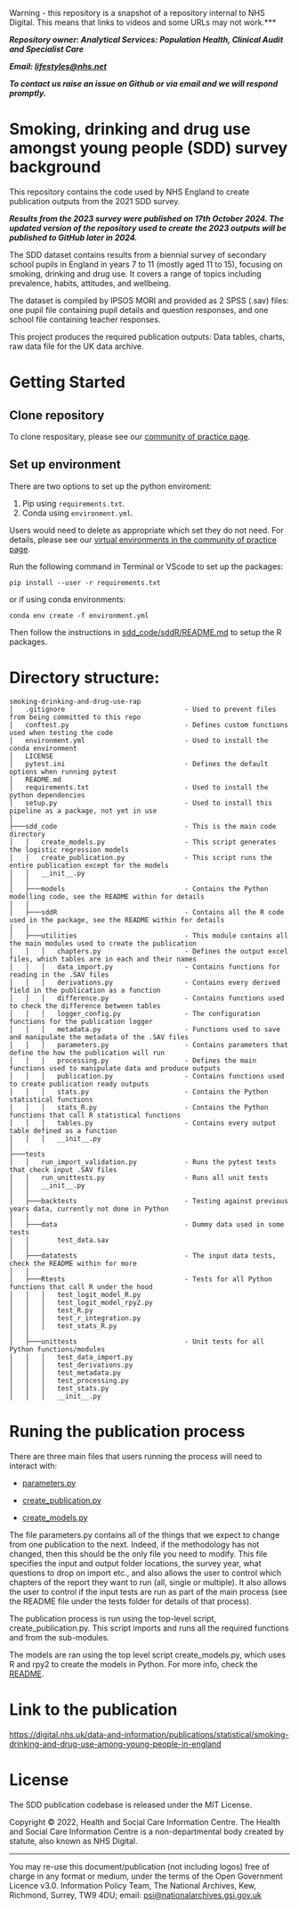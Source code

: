 Warning - this repository is a snapshot of a repository internal to NHS Digital. This means that links to videos and some URLs may not work.***

***Repository owner: Analytical Services: Population Health, Clinical Audit and Specialist Care***

***Email: lifestyles@nhs.net***

***To contact us raise an issue on Github or via email and we will respond promptly.***

# Smoking, drinking and drug use amongst young people (SDD) survey background

This repository contains the code used by NHS England to create publication outputs from the 2021 SDD survey. 

***Results from the 2023 survey were published on 17th October 2024.
The updated version of the repository used to create the 2023 outputs will be published to GitHub later in 2024.***

The SDD dataset contains results from a biennial survey of secondary school pupils 
in England in years 7 to 11 (mostly aged 11 to 15), focusing on smoking, drinking
and drug use. It covers a range of topics including prevalence, habits, attitudes, 
and wellbeing.

The dataset is compiled by IPSOS MORI and provided as 2 SPSS (.sav) files: one pupil
file containing pupil details and question responses, and one school file containing
teacher responses.

This project produces the required publication outputs: Data tables, charts, raw
data file for the UK data archive.

# Getting Started

## Clone repository
To clone respositary, please see our [community of practice page](https://github.com/NHSDigital/rap-community-of-practice/blob/main/development-approach/02_using-git-collaboratively.md).

## Set up environment
There are two options to set up the python enviroment:
1. Pip using `requirements.txt`.
2. Conda using `environment.yml`.

Users would need to delete as appropriate which set they do not need. For details, please see our [virtual environments in the community of practice page](https://github.com/NHSDigital/rap-community-of-practice/blob/main/python/virtual-environments.md).


Run the following command in Terminal or VScode to set up the packages:
```
pip install --user -r requirements.txt
```

or if using conda environments:
```
conda env create -f environment.yml
```
Then follow the instructions in [sdd_code/sddR/README.md](sdd_code/sddR/README.md) to setup the R packages.

# Directory structure:
```
smoking-drinking-and-drug-use-rap
│   .gitignore                              - Used to prevent files from being committed to this repo
│   conftest.py                             - Defines custom functions used when testing the code
│   environment.yml                         - Used to install the conda environment
│   LICENSE
│   pytest.ini                              - Defines the default options when running pytest
│   README.md
│   requirements.txt                        - Used to install the python dependencies
│   setup.py                                - Used to install this pipeline as a package, not yet in use
│
├───sdd_code                                - This is the main code directory
│   │   create_models.py                    - This script generates the logistic regression models
│   │   create_publication.py               - This script runs the entire publication except for the models
│   │   __init__.py
│   │
│   ├───models                              - Contains the Python modelling code, see the README within for details
│   │
│   ├───sddR                                - Contains all the R code used in the package, see the README within for details
│   │
│   ├───utilities                           - This module contains all the main modules used to create the publication
│   │   │   chapters.py                     - Defines the output excel files, which tables are in each and their names
│   │   │   data_import.py                  - Contains functions for reading in the .SAV files
│   │   │   derivations.py                  - Contains every derived field in the publication as a function
│   │   │   difference.py                   - Contains functions used to check the difference between tables
│   │   │   logger_config.py                - The configuration functions for the publication logger
│   │   │   metadata.py                     - Functions used to save and manipulate the metadata of the .SAV files
│   │   │   parameters.py                   - Contains parameters that define the how the publication will run
│   │   │   processing.py                   - Defines the main functions used to manipulate data and produce outputs
│   │   │   publication.py                  - Contains functions used to create publication ready outputs
│   │   │   stats.py                        - Contains the Python statistical functions
│   │   │   stats_R.py                      - Contains the Python functions that call R statistical functions
│   │   │   tables.py                       - Contains every output table defined as a function
│   │   │   __init__.py
│
├───tests                               
│   │   run_import_validation.py            - Runs the pytest tests that check input .SAV files
│   │   run_unittests.py                    - Runs all unit tests
│   │   __init__.py 
│   │
│   ├───backtests                           - Testing against previous years data, currently not done in Python
│   │
│   ├───data                                - Dummy data used in some tests
│   │       test_data.sav
│   │
│   ├───datatests                           - The input data tests, check the README within for more
│   │
│   ├───Rtests                              - Tests for all Python functions that call R under the hood
│   │   │   test_logit_model_R.py
│   │   │   test_logit_model_rpy2.py
│   │   │   test_R.py
│   │   │   test_r_integration.py
│   │   │   test_stats_R.py
│   │
│   ├───unittests                           - Unit tests for all Python functions/modules
│   │   │   test_data_import.py
│   │   │   test_derivations.py
│   │   │   test_metadata.py
│   │   │   test_processing.py
│   │   │   test_stats.py
│   │   │   __init__.py
```

# Runing the publication process

There are three main files that users running the process will need to interact with:

- [parameters.py](sdd_code/utilities/parameters.py)

- [create_publication.py](sdd_code/create_publication.py)

- [create_models.py](sdd_code/create_models.py)

The file parameters.py contains all of the things that we expect to change from one publication
to the next. Indeed, if the methodology has not changed, then this should be the only file you need
to modify. This file specifies the input and output folder locations, the survey year,
what questions to drop on import etc., and also allows the user to control which chapters
of the report they want to run (all, single or multiple). It also allows the user to control
if the input tests are run as part of the main process (see the README file under the tests folder
for details of that process).

The publication process is run using the top-level script, create_publication.py. 
This script imports and runs all the required functions and from the sub-modules.

The models are ran using the top level script create_models.py, which uses R and rpy2 to create the models in Python. For more info, check the [README](sdd_code/models/README.md).

# Link to the publication
https://digital.nhs.uk/data-and-information/publications/statistical/smoking-drinking-and-drug-use-among-young-people-in-england

# License
The SDD publication codebase is released under the MIT License.

Copyright © 2022, Health and Social Care Information Centre. The Health and Social Care Information Centre is a non-departmental body created by statute, also known as NHS Digital.
________________________________________
You may re-use this document/publication (not including logos) free of charge in any format or medium, under the terms of the Open Government Licence v3.0.
Information Policy Team, The National Archives, Kew, Richmond, Surrey, TW9 4DU;
email: psi@nationalarchives.gsi.gov.uk


